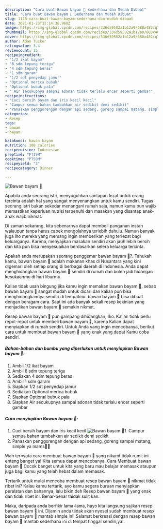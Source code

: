 ```yaml
---
description: "Cara buat Bawan bayam 🥬 Sederhana dan Mudah Dibuat"
title: "Cara buat Bawan bayam 🥬 Sederhana dan Mudah Dibuat"
slug: 1128-cara-buat-bawan-bayam-sederhana-dan-mudah-dibuat
date: 2021-01-23T12:14:38.968Z
image: https://img-global.cpcdn.com/recipes/336d59582a1b12a9/680x482cq70/bawan-bayam-🥬-foto-resep-utama.jpg
thumbnail: https://img-global.cpcdn.com/recipes/336d59582a1b12a9/680x482cq70/bawan-bayam-🥬-foto-resep-utama.jpg
cover: https://img-global.cpcdn.com/recipes/336d59582a1b12a9/680x482cq70/bawan-bayam-🥬-foto-resep-utama.jpg
author: Adam Tucker
ratingvalue: 3.4
reviewcount: 15
recipeingredient:
- "1/2 ikat bayam"
- "8 sdm tepung terigu"
- "4 sdm tepung beras"
- "1 sdm garam"
- "1/2 sdt penyedap jamur"
- "Optional merica bubuk"
- "Optional bubuk pala"
- " Air secukupnya sampai adonan tidak terlalu encer seperti gambar"
recipeinstructions:
- "Cuci bersih bayam dan iris kecil kecil"
- "Campur semua bahan tambahkan air sedikit demi sedikit"
- "Panaskan penggorengan dengan api sedang, goreng sampai matang, simple ya mams🧡🤗"
categories:
- Resep
tags:
- bawan
- bayam

katakunci: bawan bayam 
nutrition: 108 calories
recipecuisine: Indonesian
preptime: "PT19M"
cooktime: "PT50M"
recipeyield: "3"
recipecategory: Dinner

---
```



![Bawan bayam 🥬](https://img-global.cpcdn.com/recipes/336d59582a1b12a9/680x482cq70/bawan-bayam-🥬-foto-resep-utama.jpg)

Apabila anda seorang istri, menyuguhkan santapan lezat untuk orang tercinta adalah hal yang sangat menyenangkan untuk kamu sendiri. Tugas seorang istri bukan sekedar menangani rumah saja, namun kamu pun wajib memastikan keperluan nutrisi terpenuhi dan masakan yang disantap anak-anak wajib nikmat.

Di zaman  sekarang, kita sebenarnya dapat membeli panganan instan walaupun tanpa harus capek mengolahnya terlebih dahulu. Namun banyak juga lho mereka yang memang ingin memberikan yang terlezat bagi keluarganya. Karena, menyajikan masakan sendiri akan jauh lebih bersih dan kita pun bisa menyesuaikan berdasarkan selera keluarga tercinta. 



Apakah anda merupakan seorang penggemar bawan bayam 🥬?. Tahukah kamu, bawan bayam 🥬 adalah makanan khas di Nusantara yang kini digemari oleh setiap orang di berbagai daerah di Indonesia. Anda dapat menghidangkan bawan bayam 🥬 sendiri di rumah dan boleh jadi hidangan kesukaanmu di hari liburmu.

Kalian tidak usah bingung jika kamu ingin memakan bawan bayam 🥬, sebab bawan bayam 🥬 sangat mudah untuk dicari dan kalian pun bisa menghidangkannya sendiri di tempatmu. bawan bayam 🥬 bisa dibuat dengan beragam cara. Saat ini ada banyak sekali resep kekinian yang menjadikan bawan bayam 🥬 semakin nikmat.

Resep bawan bayam 🥬 pun gampang dihidangkan, lho. Kalian tidak perlu repot-repot untuk membeli bawan bayam 🥬, karena Kalian dapat menyiapkan di rumah sendiri. Untuk Anda yang ingin mencobanya, berikut cara untuk membuat bawan bayam 🥬 yang enak yang dapat Kamu coba sendiri.

<!--inarticleads1-->

##### Bahan-bahan dan bumbu yang diperlukan untuk menyiapkan Bawan bayam 🥬:

1. Ambil 1/2 ikat bayam
1. Ambil 8 sdm tepung terigu
1. Sediakan 4 sdm tepung beras
1. Ambil 1 sdm garam
1. Siapkan 1/2 sdt penyedap jamur
1. Sediakan Optional merica bubuk
1. Siapkan Optional bubuk pala
1. Siapkan  Air secukupnya sampai adonan tidak terlalu encer seperti gambar




<!--inarticleads2-->

##### Cara menyiapkan Bawan bayam 🥬:

1. Cuci bersih bayam dan iris kecil kecil
<img src="https://img-global.cpcdn.com/steps/14f2ff740ae2715b/160x128cq70/bawan-bayam-🥬-langkah-memasak-1-foto.jpg" alt="Bawan bayam 🥬">1. Campur semua bahan tambahkan air sedikit demi sedikit
1. Panaskan penggorengan dengan api sedang, goreng sampai matang, simple ya mams🧡🤗




Wah ternyata cara membuat bawan bayam 🥬 yang nikamt tidak rumit ini enteng banget ya! Kita semua dapat mencobanya. Cara Membuat bawan bayam 🥬 Cocok banget untuk kita yang baru mau belajar memasak ataupun juga bagi kamu yang telah hebat dalam memasak.

Tertarik untuk mulai mencoba membuat resep bawan bayam 🥬 nikmat tidak ribet ini? Kalau kamu tertarik, ayo kamu segera buruan menyiapkan peralatan dan bahannya, lalu bikin deh Resep bawan bayam 🥬 yang enak dan tidak ribet ini. Benar-benar taidak sulit kan. 

Maka, daripada anda berfikir lama-lama, hayo kita langsung sajikan resep bawan bayam 🥬 ini. Dijamin anda tiidak akan nyesel sudah membuat resep bawan bayam 🥬 mantab simple ini! Selamat berkreasi dengan resep bawan bayam 🥬 mantab sederhana ini di tempat tinggal sendiri,ya!.

